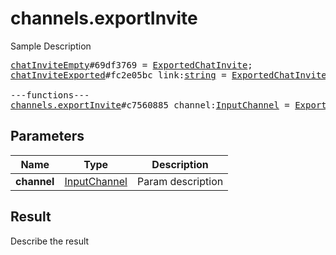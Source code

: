 # channels.exportInvite

Sample Description

<pre>
<a href="../constructor/chatInviteEmpty">chatInviteEmpty</a>#69df3769 = <a href="../type/ExportedChatInvite.md">ExportedChatInvite</a>;
<a href="../constructor/chatInviteExported">chatInviteExported</a>#fc2e05bc link:<a href="../type/string.md">string</a> = <a href="../type/ExportedChatInvite.md">ExportedChatInvite</a>;

---functions---
<a href="../method/channels.exportInvite.md">channels.exportInvite</a>#c7560885 channel:<a href="../type/InputChannel.md">InputChannel</a> = <a href="../type/ExportedChatInvite.md">ExportedChatInvite</a>;
</pre>

## Parameters

| Name | Type | Description |
|------|:----:|-------------|
| **channel** | [InputChannel](../type/InputChannel.md) | Param description |

## Result

Describe the result

